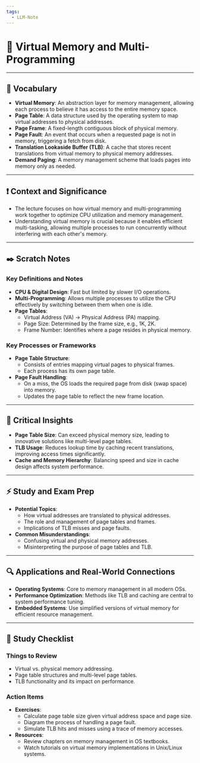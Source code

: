 ```yaml
---
tags:
  - LLM-Note
---
```



# 📗 Virtual Memory and Multi-Programming

---

## 🎤 Vocabulary
- **Virtual Memory**: An abstraction layer for memory management, allowing each process to believe it has access to the entire memory space.
- **Page Table**: A data structure used by the operating system to map virtual addresses to physical addresses.
- **Page Frame**: A fixed-length contiguous block of physical memory.
- **Page Fault**: An event that occurs when a requested page is not in memory, triggering a fetch from disk.
- **Translation Lookaside Buffer (TLB)**: A cache that stores recent translations from virtual memory to physical memory addresses.
- **Demand Paging**: A memory management scheme that loads pages into memory only as needed.

---

## ❗ Context and Significance
- The lecture focuses on how virtual memory and multi-programming work together to optimize CPU utilization and memory management.
- Understanding virtual memory is crucial because it enables efficient multi-tasking, allowing multiple processes to run concurrently without interfering with each other's memory.

---

## ✒️ Scratch Notes
### Key Definitions and Notes
- **CPU & Digital Design**: Fast but limited by slower I/O operations.
- **Multi-Programming**: Allows multiple processes to utilize the CPU effectively by switching between them when one is idle.
- **Page Tables**: 
  - Virtual Address (VA) -> Physical Address (PA) mapping.
  - Page Size: Determined by the frame size, e.g., 1K, 2K.
  - Frame Number: Identifies where a page resides in physical memory.

### Key Processes or Frameworks
- **Page Table Structure**: 
  - Consists of entries mapping virtual pages to physical frames.
  - Each process has its own page table.
- **Page Fault Handling**:
  - On a miss, the OS loads the required page from disk (swap space) into memory.
  - Updates the page table to reflect the new frame location.

---

## 🧠 Critical Insights
- **Page Table Size**: Can exceed physical memory size, leading to innovative solutions like multi-level page tables.
- **TLB Usage**: Reduces lookup time by caching recent translations, improving access times significantly.
- **Cache and Memory Hierarchy**: Balancing speed and size in cache design affects system performance.

---

## ⚡ Study and Exam Prep
- **Potential Topics**:
  - How virtual addresses are translated to physical addresses.
  - The role and management of page tables and frames.
  - Implications of TLB misses and page faults.
- **Common Misunderstandings**:
  - Confusing virtual and physical memory addresses.
  - Misinterpreting the purpose of page tables and TLB.

---

## 🔍 Applications and Real-World Connections
- **Operating Systems**: Core to memory management in all modern OSs.
- **Performance Optimization**: Methods like TLB and caching are central to system performance tuning.
- **Embedded Systems**: Use simplified versions of virtual memory for efficient resource management.

---

## 📝 Study Checklist
### Things to Review
- Virtual vs. physical memory addressing.
- Page table structures and multi-level page tables.
- TLB functionality and its impact on performance.

### Action Items
- **Exercises**:
  - Calculate page table size given virtual address space and page size.
  - Diagram the process of handling a page fault.
  - Simulate TLB hits and misses using a trace of memory accesses.
- **Resources**:
  - Review chapters on memory management in OS textbooks.
  - Watch tutorials on virtual memory implementations in Unix/Linux systems.

